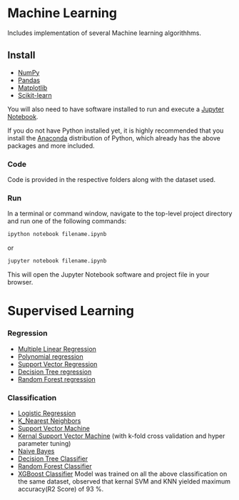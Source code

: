 
# Machine Learning

Includes implementation of several Machine learning algorithhms.


## Install

 - [NumPy](https://numpy.org/)
 - [Pandas](http://pandas.pydata.org/)
 - [Matplotlib](https://matplotlib.org/)
 - [Scikit-learn](https://scikit-learn.org/stable/)

You will also need to have software installed to run and execute a [Jupyter Notebook](http://jupyter.org/install.html).

If you do not have Python installed yet, it is highly recommended that you install the [Anaconda](https://www.anaconda.com/download/) distribution of Python, which already has the above packages and more included. 

### Code

Code is provided in the respective folders along with the dataset used.

### Run

In a terminal or command window, navigate to the top-level project directory and run one of the following commands:

```bash
ipython notebook filename.ipynb
```  
or
```bash
jupyter notebook filename.ipynb
```

This will open the Jupyter Notebook software and project file in your browser.

# Supervised Learning
### Regression
- [Multiple Linear Regression](https://github.com/tharika01/Machine-Learning/blob/main/Regression/multiple_linear_regression.ipynb)
- [Polynomial regression](https://github.com/tharika01/Machine-Learning/blob/main/Regression/polynomial_regression.ipynb)
- [Support Vector Regression](https://github.com/tharika01/Machine-Learning/blob/main/Regression/support_vector_regression.ipynb)
- [Decision Tree regression](https://github.com/tharika01/Machine-Learning/blob/main/Regression/decision_tree_regression.ipynb)
- [Random Forest regression](https://github.com/tharika01/Machine-Learning/blob/main/Regression/random_forest_regression.ipynb)

### Classification

- [Logistic Regression](https://github.com/tharika01/Machine-Learning/blob/main/Classification/logistic_regression.ipynb)
- [K_Nearest Neighbors](https://github.com/tharika01/Machine-Learning/blob/main/Classification/knn.ipynb)
- [Support Vector Machine](https://github.com/tharika01/Machine-Learning/blob/main/Classification/svm.ipynb)
- [Kernal Support Vector Machine](https://github.com/tharika01/Machine-Learning/blob/main/Classification/kernal_svm.ipynb) (with k-fold cross validation and hyper parameter tuning)
- [Naive Bayes](https://github.com/tharika01/Machine-Learning/blob/main/Classification/Naive_bayes.ipynb)
- [Decision Tree Classifier](https://github.com/tharika01/Machine-Learning/blob/main/Classification/Decision%20Tree%20Classification.ipynb)
- [Random Forest Classifier](https://github.com/tharika01/Machine-Learning/blob/main/Classification/Random%20Forest%20Classifier.ipynb)
- [XGBoost Classifier](https://github.com/tharika01/Machine-Learning/blob/main/Classification/XGBoost.ipynb)
Model was trained on all the  above classification on the same dataset, observed that kernal SVM and KNN yielded maximum accuracy(R2 Score) of 93 %.

